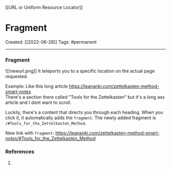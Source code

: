 [[URL or Uniform Resource Locator]]

# Fragment
Created:  [[2022-06-28]]
Tags: #permanent 

---
### Fragment
![[newurl.png]]
It teleports you to a specific location on the actual page requested. 




Example: Like this long article 
https://leananki.com/zettelkasten-method-smart-notes  
There's a section there called "Tools for the Zettelkasten" but it's a long ass article and I dont want to scroll. 

Luckily, there's a content that directs you through each heading. When you click it, it automatically adds the `fragment`. The newly added fragment is `/#Tools_for_the_Zettelkasten_Method`.

New link with `fragment`: https://leananki.com/zettelkasten-method-smart-notes/#Tools_for_the_Zettelkasten_Method















### References
1. 